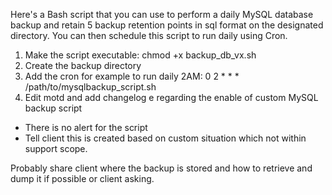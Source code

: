 Here's a Bash script that you can use to perform a daily MySQL database backup and retain 5 backup retention points in sql format on the designated directory. You can then schedule this script to run daily using Cron.

1. Make the script executable: chmod +x backup_db_vx.sh
2. Create the backup directory
3. Add the cron for example to run daily 2AM: 0 2 * * * /path/to/mysqlbackup_script.sh
4. Edit motd and add changelog e regarding the enable of custom MySQL backup script

* There is no alert for the script
* Tell client this is created based on custom situation which not within support scope.

Probably share client where the backup is stored and how to retrieve and dump it if possible or client asking.
